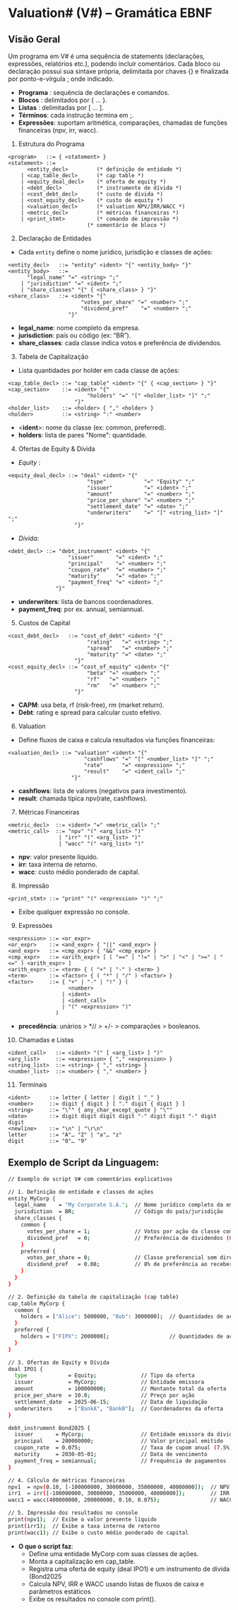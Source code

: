 # Valuation# (V#) – Gramática EBNF

## Visão Geral
Um programa em V# é uma sequência de statements (declarações, expressões, relatórios etc.), podendo incluir comentários. Cada bloco ou declaração possui sua sintaxe própria, delimitada por chaves {} e finalizada por ponto-e-vírgula ; onde indicado.
* **Programa** : sequência de declarações e comandos.
* **Blocos** : delimitados por { … }.
* **Listas** : delimitadas por [ … ].
* **Términos**: cada instrução termina em ;.
* **Expressões**: suportam aritmética, comparações, chamadas de funções financeiras (npv, irr, wacc).

1. Estrutura do Programa
```ebnf
<program>   ::= { <statement> }
<statement> ::= 
      <entity_decl>         (* definição de entidade *)
    | <cap_table_decl>      (* cap table *)
    | <equity_deal_decl>    (* oferta de equity *)
    | <debt_decl>           (* instrumente de dívida *)
    | <cost_debt_decl>      (* custo de dívida *)
    | <cost_equity_decl>    (* custo de equity *)
    | <valuation_decl>      (* valuation NPV/IRR/WACC *)
    | <metric_decl>         (* métricas financeiras *)
    | <print_stmt>          (* comando de impressão *)
                         (* comentário de bloco *)
```

2. Declaração de Entidades
- Cada `entity` define o nome jurídico, jurisdição e classes de ações:
```ebnf
<entity_decl>   ::= "entity" <ident> "{" <entity_body> "}"
<entity_body>   ::= 
      "legal_name" "=" <string> ";" 
    | "jurisdiction" "=" <ident> ";" 
    | "share_classes" "{" { <share_class> } "}"
<share_class>   ::= <ident> "{" 
                       "votes_per_share" "=" <number> ";" 
                       "dividend_pref"    "=" <number> ";" 
                   "}"

```
* **legal_name**: nome completo da empresa.
* **jurisdiction**: país ou código (ex: “BR”).
* **share_classes**: cada classe indica votos e preferência de dividendos.

3. Tabela de Capitalização
- Lista quantidades por holder em cada classe de ações:
```ebnf
<cap_table_decl> ::= "cap_table" <ident> "{" { <cap_section> } "}"
<cap_section>    ::= <ident> "{" 
                         "holders" "=" "[" <holder_list> "]" ";" 
                     "}"
<holder_list>    ::= <holder> { "," <holder> }
<holder>         ::= <string> ":" <number>
```
* <**ident**>: nome da classe (ex: common, preferred).
* **holders**: lista de pares "Nome": quantidade.


4. Ofertas de Equity & Dívida
- *Equity* :
```ebnf
<equity_deal_decl> ::= "deal" <ident> "{" 
                         "type"            "=" "Equity" ";" 
                         "issuer"          "=" <ident> ";" 
                         "amount"          "=" <number> ";" 
                         "price_per_share" "=" <number> ";" 
                         "settlement_date" "=" <date> ";" 
                         "underwriters"    "=" "[" <string_list> "]" ";" 
                     "}"
```
- *Dívida*:
```ebnf
<debt_decl> ::= "debt_instrument" <ident> "{" 
                   "issuer"       "=" <ident> ";" 
                   "principal"    "=" <number> ";" 
                   "coupon_rate"  "=" <number> ";" 
                   "maturity"     "=" <date> ";" 
                   "payment_freq" "=" <ident> ";" 
               "}"
```
* **underwriters**: lista de bancos coordenadores.
* **payment_freq**: por ex. annual, semiannual.

5. Custos de Capital
```ebnf
<cost_debt_decl>   ::= "cost_of_debt" <ident> "{" 
                         "rating"   "=" <string> ";" 
                         "spread"   "=" <number> ";" 
                         "maturity" "=" <date> ";" 
                     "}"
<cost_equity_decl> ::= "cost_of_equity" <ident> "{" 
                         "beta" "=" <number> ";" 
                         "rf"   "=" <number> ";" 
                         "rm"   "=" <number> ";" 
                     "}"
```
* **CAPM**: usa beta, rf (risk-free), rm (market return).
* **Debt**: rating e spread para calcular custo efetivo.

6. Valuation
- Define fluxos de caixa e calcula resultados via funções financeiras:
```ebnf
<valuation_decl> ::= "valuation" <ident> "{" 
                        "cashflows" "=" "[" <number_list> "]" ";" 
                        "rate"      "=" <expression> ";" 
                        "result"    "=" <ident_call> ";" 
                    "}"
```
* **cashflows**: lista de valores (negativos para investimento).
* **result**: chamada típica npv(rate, cashflows).

7. Métricas Financeiras
```ebnf
<metric_decl>  ::= <ident> "=" <metric_call> ";"
<metric_call>  ::= "npv" "(" <arg_list> ")" 
                | "irr" "(" <arg_list> ")" 
                | "wacc" "(" <arg_list> ")"
```
* **npv**: valor presente líquido.
* **irr**: taxa interna de retorno.
* **wacc**: custo médio ponderado de capital.

8. Impressão
```ebnf
<print_stmt> ::= "print" "(" <expression> ")" ";"
```
* Exibe qualquer expressão no console.

9. Expressões
```ebnf
<expression> ::= <or_expr>
<or_expr>    ::= <and_expr> { "||" <and_expr> }
<and_expr>   ::= <cmp_expr> { "&&" <cmp_expr> }
<cmp_expr>   ::= <arith_expr> [ ( "==" | "!=" | ">" | "<" | ">=" | "<=" ) <arith_expr> ]
<arith_expr> ::= <term> { ( "+" | "-" ) <term> }
<term>       ::= <factor> { ( "*" | "/" ) <factor> }
<factor>     ::= { "+" | "-" | "!" } ( 
                   <number> 
                 | <ident> 
                 | <ident_call> 
                 | "(" <expression> ")" 
               )
```
* **precedência**: unários > *// > +/- > comparações > booleanos.

10. Chamadas e Listas
```ebnf
<ident_call>   ::= <ident> "(" [ <arg_list> ] ")"
<arg_list>     ::= <expression> { "," <expression> }
<string_list>  ::= <string> { "," <string> }
<number_list>  ::= <number> { "," <number> }
```

11. Terminais
```ebnf
<ident>      ::= letter { letter | digit | "_" }
<number>     ::= digit { digit } [ "." digit { digit } ]
<string>     ::= "\"" { any_char_except_quote } "\""
<date>       ::= digit digit digit digit "-" digit digit "-" digit digit
<newline>    ::= "\n" | "\r\n"
letter       ::= "A"… "Z" | "a"… "z"
digit        ::= "0"… "9"
```

## Exemplo de Script da Linguagem:
```bash
// Exemplo de script V# com comentários explicativos

// 1. Definição de entidade e classes de ações
entity MyCorp {
  legal_name    = "My Corporate S.A.";  // Nome jurídico completo da empresa
  jurisdiction  = BR;                   // Código do país/jurisdição
  share_classes {
    common {
      votes_per_share = 1;              // Votos por ação da classe comum
      dividend_pref   = 0;              // Preferência de dividendos (0 = sem preferência)
    }
    preferred {
      votes_per_share = 0;              // Classe preferencial sem direito a voto
      dividend_pref   = 0.08;           // 8% de preferência ao receber dividendos
    }
  }
}

// 2. Definição da tabela de capitalização (cap table)
cap_table MyCorp {
  common {
    holders = ["Alice": 5000000, "Bob": 3000000];  // Quantidades de ações ordinárias
  }
  preferred {
    holders = ["FIPX": 2000000];                   // Quantidades de ações preferenciais
  }
}

// 3. Ofertas de Equity e Dívida
deal IPO1 {
  type             = Equity;              // Tipo da oferta
  issuer           = MyCorp;              // Entidade emissora
  amount           = 100000000;           // Montante total da oferta
  price_per_share  = 10.0;                // Preço por ação
  settlement_date  = 2025-06-15;          // Data de liquidação
  underwriters     = ["BankA", "BankB"];  // Coordenadores da oferta
}

debt_instrument Bond2025 {
  issuer       = MyCorp;                  // Entidade emissora da dívida
  principal    = 200000000;               // Valor principal emitido
  coupon_rate  = 0.075;                   // Taxa de cupom anual (7.5%)
  maturity     = 2030-05-01;              // Data de vencimento
  payment_freq = semiannual;              // Frequência de pagamentos
}

// 4. Cálculo de métricas financeiras
npv1  = npv(0.10, [-100000000, 30000000, 35000000, 40000000]);  // NPV com taxa de 10%
irr1  = irr([-100000000, 30000000, 35000000, 40000000]);        // IRR do fluxo de caixa
wacc1 = wacc(400000000, 200000000, 0.10, 0.075);                // WACC com equity/debt e custos

// 5. Impressão dos resultados no console
print(npv1);  // Exibe o valor presente líquido
print(irr1);  // Exibe a taxa interna de retorno
print(wacc1); // Exibe o custo médio ponderado de capital
```
* **O que o script faz**:
  - Define uma entidade MyCorp com suas classes de ações.
  - Monta a capitalização em cap_table.
  - Registra uma oferta de equity (deal IPO1) e um instrumento de dívida (Bond2025
  - Calcula NPV, IRR e WACC usando listas de fluxos de caixa e parâmetros estáticos
  - Exibe os resultados no console com print().
